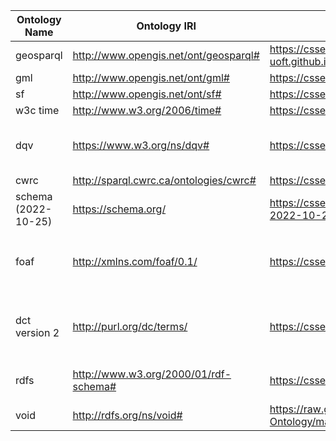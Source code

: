 | Ontology Name       | Ontology IRI                           | Donwload Link                                                | Notes                                                                                            |
|---------------------|----------------------------------------|--------------------------------------------------------------|--------------------------------------------------------------------------------------------------|
| geosparql           | http://www.opengis.net/ont/geosparql#  | https://csse-uoft.github.io/ontologies/geosparql.owl         |                                                                                                  |
| gml                 | http://www.opengis.net/ont/gml#        | https://csse-uoft.github.io/ontologies/gml.owl               |                                                                                                  |
| sf                  | http://www.opengis.net/ont/sf#         | https://csse-uoft.github.io/ontologies/sf.owl                |                                                                                                  |
| w3c time            | http://www.w3.org/2006/time#           | https://csse-uoft.github.io/ontologies/time.rdf              |                                                                                                  |
| dqv                 | https://www.w3.org/ns/dqv#             | https://csse-uoft.github.io/ontologies/dqv.owl               | resaved from Protege to fix missing Object/DataProperty declaration                              |
| cwrc                | http://sparql.cwrc.ca/ontologies/cwrc# | https://csse-uoft.github.io/ontologies/cwrc.owl              |                                                                                                  |
| schema (2022-10-25) | https://schema.org/                    | https://csse-uoft.github.io/ontologies/schema-2022-10-25.owl |                                                                                                  |
| foaf                | http://xmlns.com/foaf/0.1/             | https://csse-uoft.github.io/ontologies/foaf.rdf              | `foaf:isPrimaryTopicOf` is set to an Object Property to solve compatibility issue with owlready2 |
| dct version 2       | http://purl.org/dc/terms/              | https://csse-uoft.github.io/ontologies/dct.rdf               | cannot download directly from owlready2 due to potential websites protection                     |
| rdfs                | http://www.w3.org/2000/01/rdf-schema#  | https://csse-uoft.github.io/ontologies/rdfs.owl              | resaved from Protege to fix compatibility issue with owlready2                                   |
| void                | http://rdfs.org/ns/void#               | https://raw.githubusercontent.com/dbpedia/DataId-Ontology/master/imports/void.rdf | Dowloaded to ensure persistent access     |
